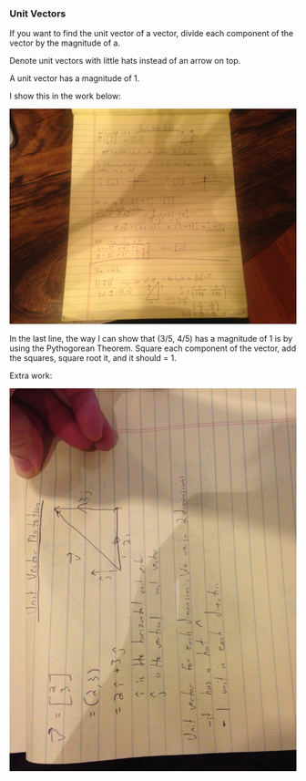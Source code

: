 ### Unit Vectors

If you want to find the unit vector of a vector, divide each component of the vector by the magnitude of a.

Denote unit vectors with little hats instead of an arrow on top.

A unit vector has a magnitude of 1.

I show this in the work below:

![lesson_6](lesson_6.jpeg)

In the last line, the way I can show that (3/5, 4/5) has a magnitude of 1 is by using the Pythogorean Theorem. Square
each component of the vector, add the squares, square root it, and it should = 1.


Extra work:

![Lesson_6_2](lsn_6.jpeg)
